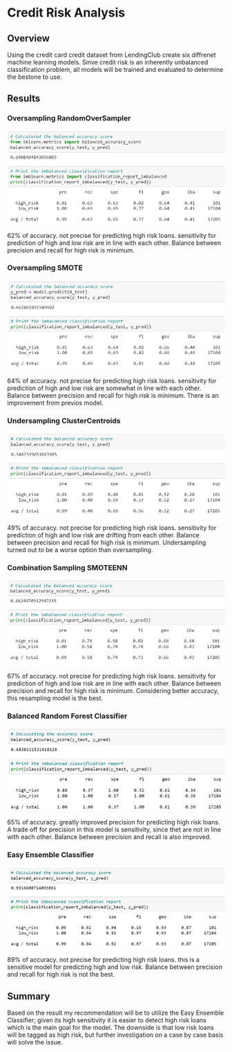 # Credit Risk Analysis

## Overview 
Using the credit card credit dataset from LendingClub create six diffrenet machine learning models. Sinve credit risk is an inherently unbalanced classification problem, all models will be trained and evaluated to determine the bestone to use.

## Results

### Oversampling RandomOverSampler
<img src="https://github.com/luisnewmanh/Credit_Risk_Analysis/blob/main/Resources/randomoversampling.PNG">

62% of accuracy. not precise for predicting high risk loans.  sensitivity for prediction of high and low risk are in line with each other. Balance between precision and recall for high risk is minimum.

### Oversampling SMOTE
<img src="https://github.com/luisnewmanh/Credit_Risk_Analysis/blob/main/Resources/smoteoversampling.PNG">

64% of accuracy. not precise for predicting high risk loans.  sensitivity for prediction of high and low risk are somewhat in line with each other. Balance between precision and recall for high risk is minimum. There is an improvement from previos model.

### Undersampling ClusterCentroids
<img src="https://github.com/luisnewmanh/Credit_Risk_Analysis/blob/main/Resources/clusterundersampling.PNG">

49% of accuracy. not precise for predicting high risk loans.  sensitivity for prediction of high and low risk are drifting from each other. Balance between precision and recall for high risk is minimum. Undersampling turned out to be a worse option than oversampling.

### Combination Sampling SMOTEENN
<img src="https://github.com/luisnewmanh/Credit_Risk_Analysis/blob/main/Resources/combinationsampling.PNG">

67% of accuracy. not precise for predicting high risk loans.  sensitivity for prediction of high and low risk are in line with each other. Balance between precision and recall for high risk is minimum. Considering better accuracy, this resampling model is the best.

### Balanced Random Forest Classifier
<img src="https://github.com/luisnewmanh/Credit_Risk_Analysis/blob/main/Resources/randomforest.PNG">

65% of accuracy. greatly improved precision for predicting high risk loans. A trade off for precision  in this model is sensitivity, since thet are not in line with each other. Balance between precision and recall is also improved.

### Easy Ensemble Classifier
<img src="https://github.com/luisnewmanh/Credit_Risk_Analysis/blob/main/Resources/easyensamble.PNG">

89% of accuracy. not precise for predicting high risk loans.  this is a sensitive model for predicting high and low risk. Balance between precision and recall for high risk is not the best.

## Summary
Based on the result my recommendation will be to utilize the Easy Ensemble Classifier; given its high sensitivity it is easier to detect high risk loans which is the main goal for the model. The downside is that low risk loans will be tagged as high risk, but  further investigation on a case by case basis will solve the issue. 
